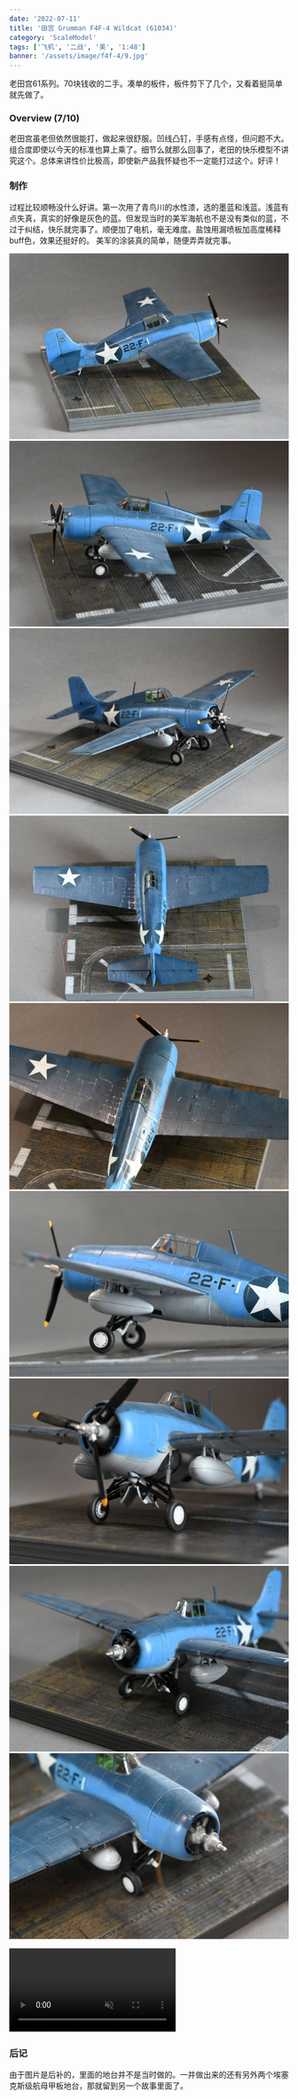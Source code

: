 ```yaml
---
date: '2022-07-11'
title: '田宫 Grumman F4F-4 Wildcat (61034)'
category: 'ScaleModel'
tags: ['飞机', '二战', '美', '1:48']
banner: '/assets/image/f4f-4/9.jpg'
---
```


老田宫61系列。70块钱收的二手。凑单的板件，板件剪下了几个，又看着挺简单就先做了。

### Overview (7/10)

老田宫虽老但依然很能打，做起来很舒服。凹线凸钉，手感有点怪，但问题不大。组合度即使以今天的标准也算上乘了。细节么就那么回事了，老田的快乐模型不讲究这个。总体来讲性价比极高，即使新产品我怀疑也不一定能打过这个。好评！

### 制作

过程比较顺畅没什么好讲。第一次用了青鸟川的水性漆，选的墨蓝和浅蓝。浅蓝有点失真，真实的好像是灰色的蓝。但发现当时的美军海航也不是没有类似的蓝，不过于纠结，快乐就完事了。顺便加了电机，毫无难度。盐蚀用漏喷板加高度稀释buff色，效果还挺好的。
美军的涂装真的简单，随便弄弄就完事。

![box](/assets/image/f4f-4/1.jpg)
![box](/assets/image/f4f-4/2.jpg)
![box](/assets/image/f4f-4/3.jpg)
![box](/assets/image/f4f-4/4.jpg)
![box](/assets/image/f4f-4/5.jpg)
![box](/assets/image/f4f-4/6.jpg)
![box](/assets/image/f4f-4/7.jpg)
![box](/assets/image/f4f-4/8.jpg)
![box](/assets/image/f4f-4/9.jpg)

<video src="/assets/image/f4f-4/f4f.mp4" controls autoplay muted loop></video>

### 后记

由于图片是后补的，里面的地台并不是当时做的。一并做出来的还有另外两个埃塞克斯级航母甲板地台，那就留到另一个故事里面了。
